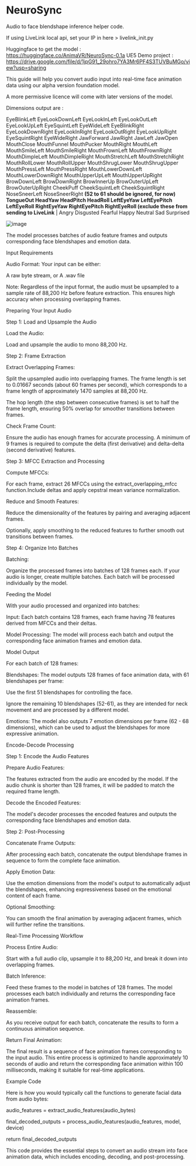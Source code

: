 # NeuroSync
Audio to face blendshape inference helper code.

If using LiveLink local api, set your IP in here > livelink_init.py 

Huggingface to get the model : https://huggingface.co/AnimaVR/NeuroSync-0.1a 
UE5 Demo project : https://drive.google.com/file/d/1jpG91_29ohro7YA3Mr6PF4S3TUVBuMGo/view?usp=sharing

This guide will help you convert audio input into real-time face animation data using our alpha version foundation model.

A more permissive licence will come with later versions of the model.

Dimensions output are  :

EyeBlinkLeft	EyeLookDownLeft	EyeLookInLeft	EyeLookOutLeft	EyeLookUpLeft	EyeSquintLeft	EyeWideLeft	EyeBlinkRight	EyeLookDownRight	EyeLookInRight	EyeLookOutRight	EyeLookUpRight	EyeSquintRight	EyeWideRight	JawForward	JawRight	JawLeft	JawOpen	MouthClose	MouthFunnel	MouthPucker	MouthRight	MouthLeft	MouthSmileLeft	MouthSmileRight	MouthFrownLeft	MouthFrownRight	MouthDimpleLeft	MouthDimpleRight	MouthStretchLeft	MouthStretchRight	MouthRollLower	MouthRollUpper	MouthShrugLower	MouthShrugUpper	MouthPressLeft	MouthPressRight	MouthLowerDownLeft	MouthLowerDownRight	MouthUpperUpLeft	MouthUpperUpRight	BrowDownLeft	BrowDownRight	BrowInnerUp	BrowOuterUpLeft	BrowOuterUpRight	CheekPuff	CheekSquintLeft	CheekSquintRight	NoseSneerLeft	NoseSneerRight	**(52 to 61 should be ignored, for now) TongueOut	HeadYaw	HeadPitch	HeadRoll	LeftEyeYaw	LeftEyePitch	LeftEyeRoll	RightEyeYaw	RightEyePitch	RightEyeRoll (exclude these from sending to LiveLink**	| Angry	Disgusted	Fearful	Happy	Neutral	Sad	Surprised

![image](https://github.com/user-attachments/assets/f0e8063d-f03c-4a34-8f2b-e6f581b3f418)

The model processes batches of audio feature frames and outputs corresponding face blendshapes and emotion data.

Input Requirements

Audio Format: Your input can be either:

A raw byte stream, or
A .wav file

Note: Regardless of the input format, the audio must be upsampled to a sample rate of 88,200 Hz before feature extraction. This ensures high accuracy when processing overlapping frames.

Preparing Your Input Audio

Step 1: Load and Upsample the Audio

Load the Audio:

Load and upsample the audio to mono 88,200 Hz.

Step 2: Frame Extraction

Extract Overlapping Frames:

Split the upsampled audio into overlapping frames. The frame length is set to 0.01667 seconds (about 60 frames per second), which corresponds to a frame length of approximately 1470 samples at 88,200 Hz.

The hop length (the step between consecutive frames) is set to half the frame length, ensuring 50% overlap for smoother transitions between frames.

Check Frame Count:

Ensure the audio has enough frames for accurate processing. A minimum of 9 frames is required to compute the delta (first derivative) and delta-delta (second derivative) features.

Step 3: MFCC Extraction and Processing

Compute MFCCs:

For each frame, extract 26 MFCCs using the extract_overlapping_mfcc function.Include deltas and apply cepstral mean variance normalization.

Reduce and Smooth Features:

Reduce the dimensionality of the features by pairing and averaging adjacent frames.

Optionally, apply smoothing to the reduced features to further smooth out transitions between frames.

Step 4: Organize Into Batches

Batching:

Organize the processed frames into batches of 128 frames each. If your audio is longer, create multiple batches. Each batch will be processed individually by the model.

Feeding the Model

With your audio processed and organized into batches:

Input: Each batch contains 128 frames, each frame having 78 features derived from MFCCs and their deltas.

Model Processing: The model will process each batch and output the corresponding face animation frames and emotion data.

Model Output

For each batch of 128 frames:

Blendshapes: The model outputs 128 frames of face animation data, with 61 blendshapes per frame:

Use the first 51 blendshapes for controlling the face.

Ignore the remaining 10 blendshapes (52-61), as they are intended for neck movement and are processed by a different model.

Emotions: The model also outputs 7 emotion dimensions per frame (62 - 68 dimensions), which can be used to adjust the blendshapes for more expressive animation.

Encode-Decode Processing

Step 1: Encode the Audio Features

Prepare Audio Features:

The features extracted from the audio are encoded by the model. If the audio chunk is shorter than 128 frames, it will be padded to match the required frame length.

Decode the Encoded Features:

The model's decoder processes the encoded features and outputs the corresponding face blendshapes and emotion data.

Step 2: Post-Processing

Concatenate Frame Outputs:

After processing each batch, concatenate the output blendshape frames in sequence to form the complete face animation.

Apply Emotion Data:

Use the emotion dimensions from the model's output to automatically adjust the blendshapes, enhancing expressiveness based on the emotional content of each frame.

Optional Smoothing:

You can smooth the final animation by averaging adjacent frames, which will further refine the transitions.

Real-Time Processing Workflow

Process Entire Audio:

Start with a full audio clip, upsample it to 88,200 Hz, and break it down into overlapping frames.

Batch Inference:

Feed these frames to the model in batches of 128 frames. The model processes each batch individually and returns the corresponding face animation frames.

Reassemble:

As you receive output for each batch, concatenate the results to form a continuous animation sequence.

Return Final Animation:

The final result is a sequence of face animation frames corresponding to the input audio. This entire process is optimized to handle approximately 10 seconds of audio and return the corresponding face animation within 100 milliseconds, making it suitable for real-time applications.

Example Code

Here is how you would typically call the functions to generate facial data from audio bytes:

audio_features = extract_audio_features(audio_bytes)

final_decoded_outputs = process_audio_features(audio_features, model, device)

return final_decoded_outputs

This code provides the essential steps to convert an audio stream into face animation data, which includes encoding, decoding, and post-processing.
